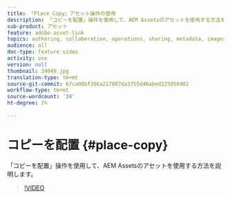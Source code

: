 ```yaml
---
title: 「Place Copy」アセット操作の使用
description: 「コピーを配置」操作を使用して、AEM Assetsのアセットを使用する方法を説明します。
sub-product: アセット
feature: adobe-asset-link
topics: authoring, collaboration, operations, sharing, metadata, images, operations
audience: all
doc-type: feature video
activity: use
version: null
thumbnail: 34049.jpg
translation-type: tm+mt
source-git-commit: 67ca08bf386a217807da3755d46abed225050d02
workflow-type: tm+mt
source-wordcount: '34'
ht-degree: 2%

---
```



# コピーを配置 {#place-copy}

「コピーを配置」操作を使用して、AEM Assetsのアセットを使用する方法を説明します。

>[!VIDEO](https://video.tv.adobe.com/v/34049/?quality=12)
